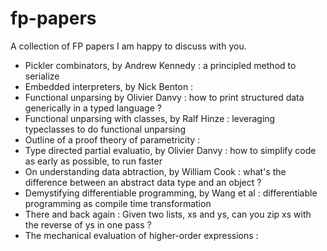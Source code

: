 # fp-papers

A collection of FP papers I am happy to discuss with you.

- Pickler combinators, by Andrew Kennedy : a principled method to serialize 
- Embedded interpreters, by Nick Benton : 
- Functional unparsing by Olivier Danvy : how to print structured data generically in a typed language ?
- Functional unparsing with classes, by Ralf Hinze : leveraging typeclasses to do functional unparsing 
- Outline of a proof theory of parametricity : 
- Type directed partial evaluatio, by Olivier Danvy : how to simplify code as early as possible, to run faster 
- On understanding data abtraction, by William Cook : what's the difference between an abstract data type and an object ? 
- Demystifying differentiable programming, by Wang et al : differentiable programming as compile time transformation
- There and back again : Given two lists, xs and ys, can you zip xs with the reverse of ys in one pass ? 
- The mechanical evaluation of higher-order expressions : 

